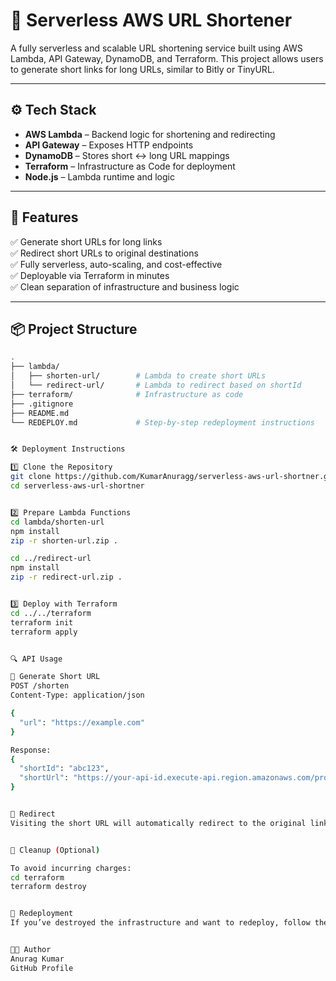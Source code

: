 # 🔗 Serverless AWS URL Shortener

A fully serverless and scalable URL shortening service built using AWS Lambda, API Gateway, DynamoDB, and Terraform. This project allows users to generate short links for long URLs, similar to Bitly or TinyURL.

---

## ⚙️ Tech Stack

- **AWS Lambda** – Backend logic for shortening and redirecting
- **API Gateway** – Exposes HTTP endpoints
- **DynamoDB** – Stores short ↔ long URL mappings
- **Terraform** – Infrastructure as Code for deployment
- **Node.js** – Lambda runtime and logic

---

## 🚀 Features

✅ Generate short URLs for long links  
✅ Redirect short URLs to original destinations  
✅ Fully serverless, auto-scaling, and cost-effective  
✅ Deployable via Terraform in minutes  
✅ Clean separation of infrastructure and business logic  

---

## 📦 Project Structure

```bash
.
├── lambda/
│   ├── shorten-url/        # Lambda to create short URLs
│   └── redirect-url/       # Lambda to redirect based on shortId
├── terraform/              # Infrastructure as code
├── .gitignore
├── README.md
└── REDEPLOY.md             # Step-by-step redeployment instructions


🛠️ Deployment Instructions

1️⃣ Clone the Repository
git clone https://github.com/KumarAnuragg/serverless-aws-url-shortner.git
cd serverless-aws-url-shortner


2️⃣ Prepare Lambda Functions
cd lambda/shorten-url
npm install
zip -r shorten-url.zip .

cd ../redirect-url
npm install
zip -r redirect-url.zip .


3️⃣ Deploy with Terraform
cd ../../terraform
terraform init
terraform apply


🔍 API Usage

🔹 Generate Short URL
POST /shorten
Content-Type: application/json

{
  "url": "https://example.com"
}

Response:
{
  "shortId": "abc123",
  "shortUrl": "https://your-api-id.execute-api.region.amazonaws.com/prod/abc123"
}


🔹 Redirect
Visiting the short URL will automatically redirect to the original link.


🧹 Cleanup (Optional)

To avoid incurring charges:
cd terraform
terraform destroy


📄 Redeployment
If you’ve destroyed the infrastructure and want to redeploy, follow the steps in REDEPLOY.md.


👨‍💻 Author
Anurag Kumar
GitHub Profile

